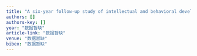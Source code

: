 ```yaml
---
title: "A six-year follow-up study of intellectual and behavioral development of Yu-cheng children: cross-sectional findings of the second field work study"
authors: []
authors-key: []
year: "数据暂缺"
article-link: "数据暂缺"
venue: "数据暂缺"
bibex: "数据暂缺"
---
```

